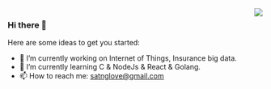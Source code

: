 <img align="right" src="https://github-readme-stats.vercel.app/api?username=satng&&show_icons=true&theme=github" />

### Hi there 👋

Here are some ideas to get you started:

- 🔭 I’m currently working on Internet of Things, Insurance big data.
- 🌱 I’m currently learning C & NodeJs & React & Golang.
- 📫 How to reach me: satnglove@gmail.com

<!--

Here are some ideas to get you started:

- 🔭 I’m currently working on ...
- 🌱 I’m currently learning ...
- 👯 I’m looking to collaborate on ...
- 🤔 I’m looking for help with ...
- 💬 Ask me about ...
- 📫 How to reach me: ...
- 😄 Pronouns: ...
- ⚡ Fun fact: ...
-->
